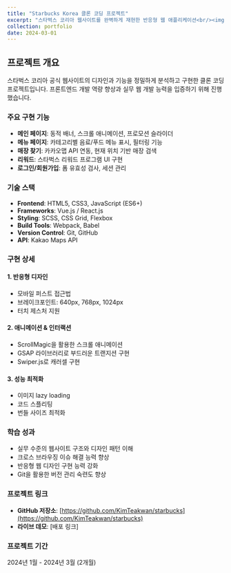 ```yaml
---
title: "Starbucks Korea 클론 코딩 프로젝트"
excerpt: "스타벅스 코리아 웹사이트를 완벽하게 재현한 반응형 웹 애플리케이션<br/><img src='/images/portfolio/starbucks-main.png' style='width: 100%; border-radius: 10px; box-shadow: 0 4px 6px rgba(0,0,0,0.1);'>"
collection: portfolio
date: 2024-03-01
---
```


## 프로젝트 개요

스타벅스 코리아 공식 웹사이트의 디자인과 기능을 정밀하게 분석하고 구현한 클론 코딩 프로젝트입니다. 프론트엔드 개발 역량 향상과 실무 웹 개발 능력을 입증하기 위해 진행했습니다.

### 주요 구현 기능

- **메인 페이지**: 동적 배너, 스크롤 애니메이션, 프로모션 슬라이더
- **메뉴 페이지**: 카테고리별 음료/푸드 메뉴 표시, 필터링 기능
- **매장 찾기**: 카카오맵 API 연동, 현재 위치 기반 매장 검색
- **리워드**: 스타벅스 리워드 프로그램 UI 구현
- **로그인/회원가입**: 폼 유효성 검사, 세션 관리

### 기술 스택

- **Frontend**: HTML5, CSS3, JavaScript (ES6+)
- **Frameworks**: Vue.js / React.js
- **Styling**: SCSS, CSS Grid, Flexbox
- **Build Tools**: Webpack, Babel
- **Version Control**: Git, GitHub
- **API**: Kakao Maps API

### 구현 상세

#### 1. 반응형 디자인
- 모바일 퍼스트 접근법
- 브레이크포인트: 640px, 768px, 1024px
- 터치 제스처 지원

#### 2. 애니메이션 & 인터랙션
- ScrollMagic을 활용한 스크롤 애니메이션
- GSAP 라이브러리로 부드러운 트랜지션 구현
- Swiper.js로 캐러셀 구현

#### 3. 성능 최적화
- 이미지 lazy loading
- 코드 스플리팅
- 번들 사이즈 최적화

### 학습 성과

- 실무 수준의 웹사이트 구조와 디자인 패턴 이해
- 크로스 브라우징 이슈 해결 능력 향상
- 반응형 웹 디자인 구현 능력 강화
- Git을 활용한 버전 관리 숙련도 향상

### 프로젝트 링크

- **GitHub 저장소**: [https://github.com/KimTeakwan/starbucks](https://github.com/KimTeakwan/starbucks)
- **라이브 데모**: [배포 링크]

### 프로젝트 기간

2024년 1월 - 2024년 3월 (2개월)